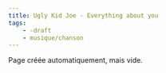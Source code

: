 ```yaml
---
title: Ugly Kid Joe - Everything about you
tags:
    - -draft
    - musique/chanson
---
```


Page créée automatiquement, mais vide.
